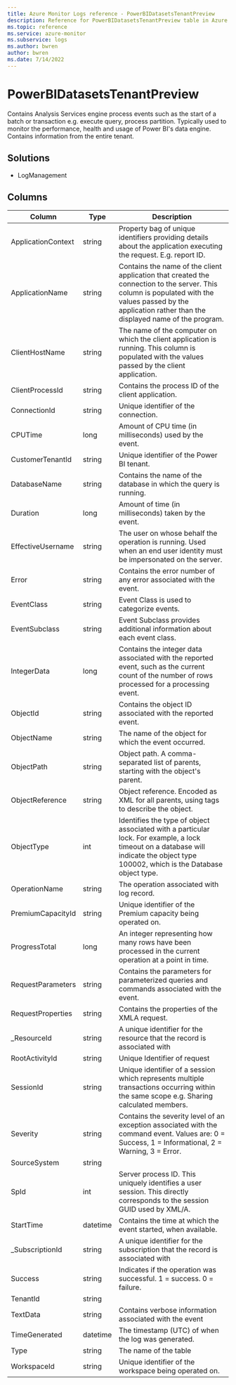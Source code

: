 ```yaml
---
title: Azure Monitor Logs reference - PowerBIDatasetsTenantPreview
description: Reference for PowerBIDatasetsTenantPreview table in Azure Monitor Logs.
ms.topic: reference
ms.service: azure-monitor
ms.subservice: logs
ms.author: bwren
author: bwren
ms.date: 7/14/2022
---
```


# PowerBIDatasetsTenantPreview

 Contains Analysis Services engine process events such as the start of a batch or transaction e.g. execute query, process partition. Typically used to monitor the performance, health and usage of Power BI's data engine. Contains information from the entire tenant.

## Solutions

- LogManagement




## Columns

| Column | Type | Description |
| --- | --- | --- |
| ApplicationContext | string | Property bag of unique identifiers providing details about the application executing the request. E.g. report ID. |
| ApplicationName | string | Contains the name of the client application that created the connection to the server. This column is populated with the values passed by the application rather than the displayed name of the program. |
| ClientHostName | string | The name of the computer on which the client application is running. This column is populated with the values passed by the client application. |
| ClientProcessId | string | Contains the process ID of the client application. |
| ConnectionId | string | Unique identifier of the connection. |
| CPUTime | long | Amount of CPU time (in milliseconds) used by the event. |
| CustomerTenantId | string | Unique identifier of the Power BI tenant. |
| DatabaseName | string | Contains the name of the database in which the query is running. |
| Duration | long | Amount of time (in milliseconds) taken by the event. |
| EffectiveUsername | string | The user on whose behalf the operation is running. Used when an end user identity must be impersonated on the server. |
| Error | string | Contains the error number of any error associated with the event. |
| EventClass | string | Event Class is used to categorize events. |
| EventSubclass | string | Event Subclass provides additional information about each event class. |
| IntegerData | long | Contains the integer data associated with the reported event, such as the current count of the number of rows processed for a processing event. |
| ObjectId | string | Contains the object ID associated with the reported event. |
| ObjectName | string | The name of the object for which the event occurred. |
| ObjectPath | string | Object path. A comma-separated list of parents, starting with the object's parent. |
| ObjectReference | string | Object reference. Encoded as XML for all parents, using tags to describe the object. |
| ObjectType | int | Identifies the type of object associated with a particular lock. For example, a lock timeout on a database will indicate the object type 100002, which is the Database object type. |
| OperationName | string | The operation associated with log record. |
| PremiumCapacityId | string | Unique identifier of the Premium capacity being operated on. |
| ProgressTotal | long | An integer representing how many rows have been processed in the current operation at a point in time. |
| RequestParameters | string | Contains the parameters for parameterized queries and commands associated with the event. |
| RequestProperties | string | Contains the properties of the XMLA request. |
| _ResourceId | string | A unique identifier for the resource that the record is associated with |
| RootActivityId | string | Unique Identifier of request |
| SessionId | string | Unique identifier of a session which represents multiple transactions occurring within the same scope e.g. Sharing calculated members. |
| Severity | string | Contains the severity level of an exception associated with the command event. Values are: 0 = Success, 1 = Informational, 2 = Warning, 3 = Error. |
| SourceSystem | string |  |
| SpId | int | Server process ID. This uniquely identifies a user session. This directly corresponds to the session GUID used by XML/A. |
| StartTime | datetime | Contains the time at which the event started, when available. |
| _SubscriptionId | string | A unique identifier for the subscription that the record is associated with |
| Success | string | Indicates if the operation was successful. 1 = success. 0 = failure. |
| TenantId | string |  |
| TextData | string | Contains verbose information associated with the event |
| TimeGenerated | datetime | The timestamp (UTC) of when the log was generated. |
| Type | string | The name of the table |
| WorkspaceId | string | Unique identifier of the workspace being operated on. |
